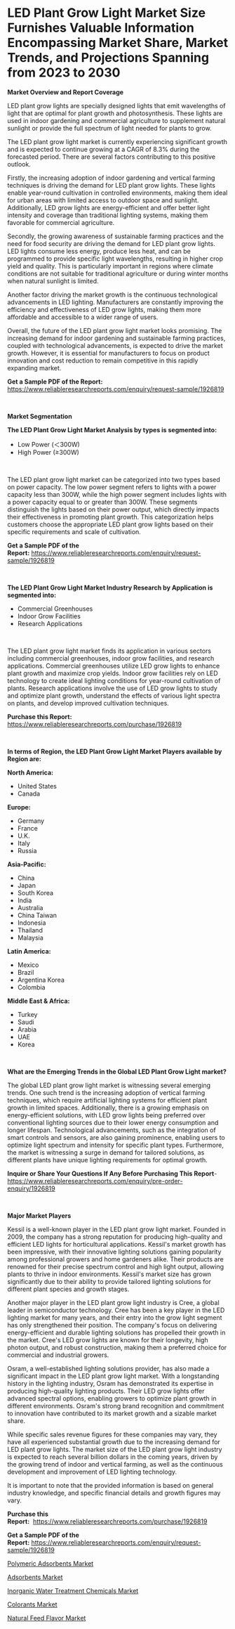 <p><h1>LED Plant Grow Light Market Size Furnishes Valuable Information Encompassing Market Share, Market Trends, and Projections Spanning from 2023 to 2030</h1></p><p><strong>Market Overview and Report Coverage</strong></p>
<p><p>LED plant grow lights are specially designed lights that emit wavelengths of light that are optimal for plant growth and photosynthesis. These lights are used in indoor gardening and commercial agriculture to supplement natural sunlight or provide the full spectrum of light needed for plants to grow.</p><p>The LED plant grow light market is currently experiencing significant growth and is expected to continue growing at a CAGR of 8.3% during the forecasted period. There are several factors contributing to this positive outlook. </p><p>Firstly, the increasing adoption of indoor gardening and vertical farming techniques is driving the demand for LED plant grow lights. These lights enable year-round cultivation in controlled environments, making them ideal for urban areas with limited access to outdoor space and sunlight. Additionally, LED grow lights are energy-efficient and offer better light intensity and coverage than traditional lighting systems, making them favorable for commercial agriculture.</p><p>Secondly, the growing awareness of sustainable farming practices and the need for food security are driving the demand for LED plant grow lights. LED lights consume less energy, produce less heat, and can be programmed to provide specific light wavelengths, resulting in higher crop yield and quality. This is particularly important in regions where climate conditions are not suitable for traditional agriculture or during winter months when natural sunlight is limited.</p><p>Another factor driving the market growth is the continuous technological advancements in LED lighting. Manufacturers are constantly improving the efficiency and effectiveness of LED grow lights, making them more affordable and accessible to a wider range of users. </p><p>Overall, the future of the LED plant grow light market looks promising. The increasing demand for indoor gardening and sustainable farming practices, coupled with technological advancements, is expected to drive the market growth. However, it is essential for manufacturers to focus on product innovation and cost reduction to remain competitive in this rapidly expanding market.</p></p>
<p><strong>Get a Sample PDF of the Report:</strong> <a href="https://www.reliableresearchreports.com/enquiry/request-sample/1926819">https://www.reliableresearchreports.com/enquiry/request-sample/1926819</a></p>
<p>&nbsp;</p>
<p><strong>Market Segmentation</strong></p>
<p><strong>The LED Plant Grow Light Market Analysis by types is segmented into:</strong></p>
<p><ul><li>Low Power (＜300W)</li><li>High Power (≥300W)</li></ul></p>
<p>&nbsp;</p>
<p><p>The LED plant grow light market can be categorized into two types based on power capacity. The low power segment refers to lights with a power capacity less than 300W, while the high power segment includes lights with a power capacity equal to or greater than 300W. These segments distinguish the lights based on their power output, which directly impacts their effectiveness in promoting plant growth. This categorization helps customers choose the appropriate LED plant grow lights based on their specific requirements and scale of cultivation.</p></p>
<p><strong>Get a Sample PDF of the Report:</strong>&nbsp;<a href="https://www.reliableresearchreports.com/enquiry/request-sample/1926819">https://www.reliableresearchreports.com/enquiry/request-sample/1926819</a></p>
<p>&nbsp;</p>
<p><strong>The LED Plant Grow Light Market Industry Research by Application is segmented into:</strong></p>
<p><ul><li>Commercial Greenhouses</li><li>Indoor Grow Facilities</li><li>Research Applications</li></ul></p>
<p>&nbsp;</p>
<p><p>The LED plant grow light market finds its application in various sectors including commercial greenhouses, indoor grow facilities, and research applications. Commercial greenhouses utilize LED grow lights to enhance plant growth and maximize crop yields. Indoor grow facilities rely on LED technology to create ideal lighting conditions for year-round cultivation of plants. Research applications involve the use of LED grow lights to study and optimize plant growth, understand the effects of various light spectra on plants, and develop improved cultivation techniques.</p></p>
<p><strong>Purchase this Report:</strong>&nbsp; <a href="https://www.reliableresearchreports.com/purchase/1926819">https://www.reliableresearchreports.com/purchase/1926819</a></p>
<p>&nbsp;</p>
<p><strong>In terms of Region, the LED Plant Grow Light Market Players available by Region are:</strong></p>
<p>
    <p> <strong> North America: </strong>
        <ul>
            <li>United States</li>
            <li>Canada</li>
        </ul>
        </p> 
    <p> <strong> Europe: </strong>
        <ul>
            <li>Germany</li>
            <li>France</li>
            <li>U.K.</li>
            <li>Italy</li>
            <li>Russia</li>
        </ul>
        </p> 
    <p> <strong> Asia-Pacific: </strong>
        <ul>
            <li>China</li>
            <li>Japan</li>
            <li>South Korea</li>
            <li>India</li>
            <li>Australia</li>
            <li>China Taiwan</li>
            <li>Indonesia</li>
            <li>Thailand</li>
            <li>Malaysia</li>
        </ul>
        </p> 
    <p> <strong> Latin America: </strong>
        <ul>
            <li>Mexico</li>
            <li>Brazil</li>
            <li>Argentina Korea</li>
            <li>Colombia</li>
        </ul>
        </p> 
    <p> <strong> Middle East & Africa: </strong>
        <ul>
            <li>Turkey</li>
            <li>Saudi</li>
            <li>Arabia</li>
            <li>UAE</li>
            <li>Korea</li>
        </ul>
    </p>
    </p>
<p>&nbsp;</p>
<p><strong>What are the Emerging Trends in the Global LED Plant Grow Light market?</strong></p>
<p><p>The global LED plant grow light market is witnessing several emerging trends. One such trend is the increasing adoption of vertical farming techniques, which require artificial lighting systems for efficient plant growth in limited spaces. Additionally, there is a growing emphasis on energy-efficient solutions, with LED grow lights being preferred over conventional lighting sources due to their lower energy consumption and longer lifespan. Technological advancements, such as the integration of smart controls and sensors, are also gaining prominence, enabling users to optimize light spectrum and intensity for specific plant types. Furthermore, the market is witnessing a surge in demand for tailored solutions, as different plants have unique lighting requirements for optimal growth.</p></p>
<p><strong>Inquire or Share Your Questions If Any Before Purchasing This Report</strong>- <a href="https://www.reliableresearchreports.com/enquiry/pre-order-enquiry/1926819">https://www.reliableresearchreports.com/enquiry/pre-order-enquiry/1926819</a></p>
<p>&nbsp;</p>
<p><strong>Major Market Players</strong></p>
<p><p>Kessil is a well-known player in the LED plant grow light market. Founded in 2009, the company has a strong reputation for producing high-quality and efficient LED lights for horticultural applications. Kessil's market growth has been impressive, with their innovative lighting solutions gaining popularity among professional growers and home gardeners alike. Their products are renowned for their precise spectrum control and high light output, allowing plants to thrive in indoor environments. Kessil's market size has grown significantly due to their ability to provide tailored lighting solutions for different plant species and growth stages.</p><p>Another major player in the LED plant grow light industry is Cree, a global leader in semiconductor technology. Cree has been a key player in the LED lighting market for many years, and their entry into the grow light segment has only strengthened their position. The company's focus on delivering energy-efficient and durable lighting solutions has propelled their growth in the market. Cree's LED grow lights are known for their longevity, high photon output, and robust construction, making them a preferred choice for commercial and industrial growers.</p><p>Osram, a well-established lighting solutions provider, has also made a significant impact in the LED plant grow light market. With a longstanding history in the lighting industry, Osram has demonstrated its expertise in producing high-quality lighting products. Their LED grow lights offer advanced spectral options, enabling growers to optimize plant growth in different environments. Osram's strong brand recognition and commitment to innovation have contributed to its market growth and a sizable market share.</p><p>While specific sales revenue figures for these companies may vary, they have all experienced substantial growth due to the increasing demand for LED plant grow lights. The market size of the LED plant grow light industry is expected to reach several billion dollars in the coming years, driven by the growing trend of indoor and vertical farming, as well as the continuous development and improvement of LED lighting technology.</p><p>It is important to note that the provided information is based on general industry knowledge, and specific financial details and growth figures may vary.</p></p>
<p><strong>Purchase this Report:</strong>&nbsp;&nbsp;<a href="https://www.reliableresearchreports.com/purchase/1926819">https://www.reliableresearchreports.com/purchase/1926819</a></p>
<p></p>
<p><strong>Get a Sample PDF of the Report:</strong>&nbsp;<a href="https://www.reliableresearchreports.com/enquiry/request-sample/1926819">https://www.reliableresearchreports.com/enquiry/request-sample/1926819</a></p>
<p><p><a href="https://medium.com/@loyceharber/polymeric-adsorbents-nbsp-market-focuses-on-market-share-size-and-projected-forecast-till-2030-c8a786f42d13">Polymeric Adsorbents Market</a></p><p><a href="https://medium.com/@royalmiller09/adsorbents-market-report-reveals-the-latest-trends-and-growth-opportunities-of-this-market-1cdb2a43dbed">Adsorbents Market</a></p><p><a href="https://github.com/santosh758595/Market-Research-Report-List-1/blob/main/inorganic-water-treatment-chemicals-market.md">Inorganic Water Treatment Chemicals Market</a></p><p><a href="https://medium.com/@randallbode/colorants-market-report-reveals-the-latest-trends-and-growth-opportunities-of-this-market-616aed6c803e">Colorants Market</a></p><p><a href="https://github.com/Chiragrp25/Market-Research-Report-List-1/blob/main/natural-feed-flavor-market.md">Natural Feed Flavor Market</a></p></p>
